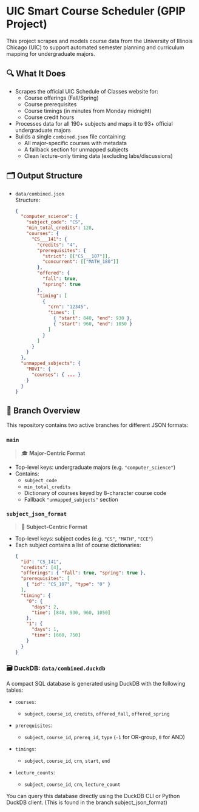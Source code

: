 # UIC Smart Course Scheduler (GPIP Project)

This project scrapes and models course data from the University of Illinois Chicago (UIC) to support automated semester planning and curriculum mapping for undergraduate majors.

## 🔍 What It Does

- Scrapes the official UIC Schedule of Classes website for:
  - Course offerings (Fall/Spring)
  - Course prerequisites
  - Course timings (in minutes from Monday midnight)
  - Course credit hours
- Processes data for all 190+ subjects and maps it to 93+ official undergraduate majors
- Builds a single `combined.json` file containing:
  - All major-specific courses with metadata
  - A fallback section for unmapped subjects
  - Clean lecture-only timing data (excluding labs/discussions)

## 🗂 Output Structure

- `data/combined.json`  
  Structure:
  ```json
  {
    "computer_science": {
      "subject_code": "CS",
      "min_total_credits": 128,
      "courses": {
        "CS___141": {
          "credits": "4",
          "prerequisites": {
            "strict": [["CS___107"]],
            "concurrent": [["MATH_180"]]
          },
          "offered": {
            "fall": true,
            "spring": true
          },
          "timing": [
            {
              "crn": "12345",
              "times": [
                { "start": 840, "end": 930 },
                { "start": 960, "end": 1050 }
              ]
            }
          ]
        }
      }
    },
    "unmapped_subjects": {
      "MOVI": {
        "courses": { ... }
      }
    }
  }

## 🌿 Branch Overview

This repository contains two active branches for different JSON formats:

### `main`
> 🎓 **Major-Centric Format**

- Top-level keys: undergraduate majors (e.g. `"computer_science"`)
- Contains:
  - `subject_code`
  - `min_total_credits`
  - Dictionary of courses keyed by 8-character course code
  - Fallback `"unmapped_subjects"` section

### `subject_json_format`
> 🧾 **Subject-Centric Format**

- Top-level keys: subject codes (e.g. `"CS"`, `"MATH"`, `"ECE"`)
- Each subject contains a list of course dictionaries:
  ```json
  {
    "id": "CS_141",
    "credits": [4],
    "offerings": { "fall": true, "spring": true },
    "prerequisites": [
      { "id": "CS_107", "type": "0" }
    ],
    "timing": {
      "0": {
        "days": 2,
        "time": [840, 930, 960, 1050]
      },
      "1": {
        "days": 1,
        "time": [660, 750]
      }
    }
  }


### 🗃️ DuckDB: `data/combined.duckdb`

A compact SQL database is generated using DuckDB with the following tables:

- `courses`:  
  - `subject`, `course_id`, `credits`, `offered_fall`, `offered_spring`

- `prerequisites`:  
  - `subject`, `course_id`, `prereq_id`, `type` (`-1` for OR-group, `0` for AND)

- `timings`:  
  - `subject`, `course_id`, `crn`, `start`, `end`

- `lecture_counts`:  
  - `subject`, `course_id`, `crn`, `lecture_count`

You can query this database directly using the DuckDB CLI or Python DuckDB client.
(This is found in the branch subject_json_format)

